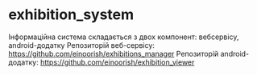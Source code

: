 # exhibition_system

Інформаційна система складається з двох компонент: вебсервісу, android-додатку
Репозиторій веб-сервісу: https://github.com/einoorish/exhibitions_manager
Репозиторій android-додатку: https://github.com/einoorish/exhibition_viewer
